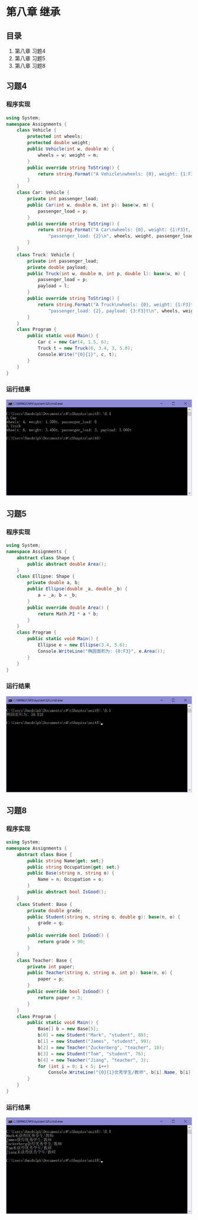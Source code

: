 # 第八章 继承

## 目录

1. 第八章 习题4
2. 第八章 习题5
3. 第八章 习题8

## 习题4

### 程序实现

```cs
using System;
namespace Assignments {
	class Vehicle {
		protected int wheels;
		protected double weight;
		public Vehicle(int w, double m) {
			wheels = w; weight = m;
		}
		public override string ToString() {
			return string.Format("A Vehicle\nwheels: {0}, weight: {1:F3}t\n", wheels, weight);
		}
	}
	class Car: Vehicle {
		private int passenger_load;
		public Car(int w, double m, int p): base(w, m) {
			passenger_load = p;
		}
		public override string ToString() {
			return string.Format("A Car\nwheels: {0}, weight: {1:F3}t, " +
				"passenger_load: {2}\n", wheels, weight, passenger_load);
		}
	}
	class Truck: Vehicle {
		private int passenger_load;
		private double payload;
		public Truck(int w, double m, int p, double l): base(w, m) {
			passenger_load = p;
			payload = l;
		}
		public override string ToString() {
			return string.Format("A Truck\nwheels: {0}, weight: {1:F3}t, " +
				"passenger_load: {2}, payload: {3:F3}t\n", wheels, weight, passenger_load, payload);
		}
	}
	class Program {
		public static void Main() {
			Car c = new Car(4, 1.5, 6);
			Truck t = new Truck(6, 3.4, 3, 5.0);
			Console.Write("{0}{1}", c, t);
		}
	}
}
```

### 运行结果

![8.4result](https://raw.githubusercontent.com/RainLiuX/cSharpAss/master/unit8/8.4.png "runtime results")

## 习题5

### 程序实现

```cs
using System;
namespace Assignments {
	abstract class Shape {
		public abstract double Area();
	}
	class Ellipse: Shape {
		private double a, b;
		public Ellipse(double _a, double _b) {
			a = _a; b = _b;
		}
		public override double Area() {
			return Math.PI * a * b;
		}
	}
	class Program {
		public static void Main() {
			Ellipse e = new Ellipse(3.4, 5.6);
			Console.WriteLine("椭圆面积为: {0:F3}", e.Area());
		}
	}
}
```

### 运行结果

![8.5result](https://raw.githubusercontent.com/RainLiuX/cSharpAss/master/unit8/8.5.png "runtime results")

## 习题8

### 程序实现

```cs
using System;
namespace Assignments {
	abstract class Base {
		public string Name{get; set;}
		public string Occupation{get; set;}
		public Base(string n, string o) {
			Name = n; Occupation = o;
		}
		public abstract bool IsGood();
	}
	class Student: Base {
		private double grade;
		public Student(string n, string o, double g): base(n, o) {
			grade = g;
		}
		public override bool IsGood() {
			return grade > 90;
		}
	}
	class Teacher: Base {
		private int paper;
		public Teacher(string n, string o, int p): base(n, o) {
			paper = p;
		}
		public override bool IsGood() {
			return paper > 3;
		}
	}
	class Program {
		public static void Main() {
			Base[] b = new Base[5];
			b[0] = new Student("Mark", "student", 89);
			b[1] = new Student("James", "student", 99);
			b[2] = new Teacher("Zuckerberg", "teacher", 10);
			b[3] = new Student("Tom", "student", 76);
			b[4] = new Teacher("Jiang", "teacher", 3);
			for (int i = 0; i < 5; i++)
				Console.WriteLine("{0}{1}优秀学生/教师", b[i].Name, b[i].IsGood() ? "获得" : "未获得");
		}
	}
}
```

### 运行结果

![8.8result](https://raw.githubusercontent.com/RainLiuX/cSharpAss/master/unit8/8.8.png "runtime results")
